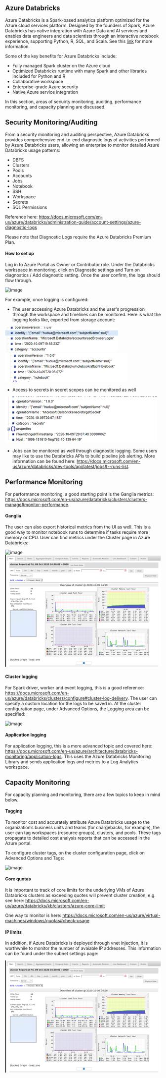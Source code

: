 ## Azure Databricks


Azure Databricks is a Spark-based analytics platform optimized for the Azure cloud services platform. Designed by the founders of Spark, Azure Databricks has native integration with Azure Data and AI services and enables data engineers and data scientists through an interactive notebook experience, supporting Python, R, SQL, and Scala. See this [link](https://docs.microsoft.com/en-us/azure/databricks/) for more information.

Some of the key benefits for Azure Databricks include:
* Fully managed Spark cluster on the Azure cloud
* Optimized Databricks runtime with many Spark and other libraries included for Python and R
* Collaborative workspace
* Enterprise-grade Azure security
* Native Azure service integration

In this section, areas of secuirty monitoring, auditing, performance monitoring, and capacity planning are discussed.

## Security Monitoring/Auditing

From a security monitoring and auditing perspective, Azure Databricks provides comprehensive end-to-end diagnostic logs of activities performed by Azure Databricks users, allowing an enterprise to monitor detailed Azure Databricks usage patterns:

*	DBFS
*	Clusters
*	Pools
*	Accounts
*	Jobs
*	Notebook
*	SSH
*	Workspace
*	Secrets
*	SQL Permissions

Reference here: https://docs.microsoft.com/en-us/azure/databricks/administration-guide/account-settings/azure-diagnostic-logs

Please note that Diagnostic Logs require the Azure Databricks Premium Plan.

#### How to set up

Log in to Azure Portal as Owner or Contributor role. Under the Databricks workspace in monitoring, click on Diagnostic settings and Turn on diagnostics / Add diagnostic setting. Once the user confirm, the logs should flow through.

![image](https://docs.microsoft.com/en-us/azure/databricks/_static/images/audit-logs/azure-diagnostic-settings.png)

For example, once logging is configured:
* The user accessing Azure Databricks and the user's progression through the workspace and timelines can be monitored. Here is what the logging looks like, exported from storage account:

![adbaad](/monitoring/assets/images/adbaad.PNG)
![adbnotebook](/monitoring/assets/images/adbnotebook.PNG)

* Access to secrets in secret scopes can be monitored as well

![adbsecret](/monitoring/assets/images/adbsecret.PNG)

* Jobs can be monitored as well through diagnostic logging. Some users may like to use the Databricks APIs to build pipeline job alerting. More information can be found here: https://docs.microsoft.com/en-us/azure/databricks/dev-tools/api/latest/jobs#--runs-list.

## Performance Monitoring

For performance monitoring, a good starting point is the Ganglia metrics: https://docs.microsoft.com/en-us/azure/databricks/clusters/clusters-manage#monitor-performance. 

#### Ganglia

The user can also export historical metrics from the UI as well. This is a good way to monitor notebook runs to determine if tasks require more memory or CPU. User can find metrics under the Cluster page in Azure Databricks:

![image](https://docs.microsoft.com/en-us/azure/databricks/_static/images/clusters/metrics-tab.png)
![adbmetrics](/monitoring/assets/images/adbmetrics.PNG)

#### Cluster logging

For Spark driver, worker and event logging, this is a good reference: https://docs.microsoft.com/en-us/azure/databricks/clusters/configure#cluster-log-delivery. The user can specify a custom location for the logs to be saved in. At the cluster configuration page, under Advanced Options, the Logging area can be specified:

![image](https://docs.microsoft.com/en-us/azure/databricks/_static/images/clusters/log-delivery-azure.png)

#### Application logging

For application logging, this is a more advanced topic and covered here: https://docs.microsoft.com/en-us/azure/architecture/databricks-monitoring/application-logs. This uses the Azure Databricks Monitoring Library and sends application logs and metrics to a Log Analytics workspace.









## Capacity Monitoring

For capacity planning and monitoring, there are a few topics to keep in mind below.

#### Tagging

To monitor cost and accurately attribute Azure Databricks usage to the organization’s business units and teams (for chargebacks, for example), the user can tag workspaces (resource groups), clusters, and pools. These tags propagate to detailed cost analysis reports that can be accessed in the Azure portal.

To configure cluster tags, on the cluster configuration page, click on Advanced Options and Tags:

![image](https://docs.microsoft.com/en-us/azure/databricks/_static/images/clusters/tags.png)

#### Core quotas

It is important to track of core limits for the underlying VMs of Azure Databricks clusters as exceeding quotes will prevent cluster creation, e.g. see here: https://docs.microsoft.com/en-us/azure/databricks/kb/clusters/azure-core-limit

One way to monitor is here: https://docs.microsoft.com/en-us/azure/virtual-machines/windows/quotas#check-usage

#### IP limits

In addition, if Azure Databricks is deployed through vnet injection, it is worthwhile to monitor the number of avaiable IP addresses. This information can be found under the subnet settings page:

![adbmetrics](/monitoring/assets/images/adbmetrics.PNG)


